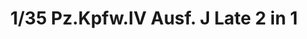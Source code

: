 ---
layout: product
title: "1/35 Pz.Kpfw.IV Ausf. J Late 2 in 1"
price: "6000" 
desc: "Maketa"
img_path: "/assets/img/BT008.jpg"
brand: "Border Models"
available: false
special_offer: false
new: false
soon: false
cat: "010000"
subcat: "011600"
subsubcat: "0N/A"
sifra: "BT008"
---